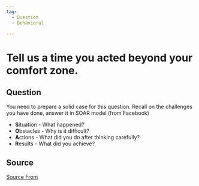 ```yaml
---
tag:
  - Question
  - Behavioral

---
```

  
# Tell us a time you acted beyond your comfort zone.

## Question
You need to prepare a solid case for this question. Recall on the challenges you have done, answer it in SOAR model (from Facebook)

*   **S**ituation - What happened?
*   **O**bstacles - Why is it difficult?
*   **A**ctions - What did you do after thinking carefully?
*   **R**esults - What did you achieve?




##  Source
[Source From](https://bigfrontend.dev/question/Tell-us-a-time-you-acted-beyond-your-comfort-zone)

  